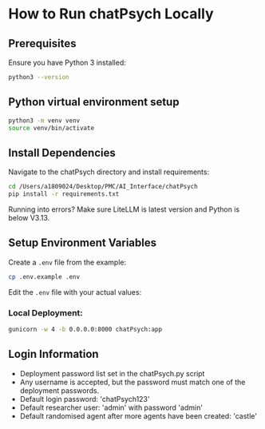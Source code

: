 # How to Run chatPsych Locally

## Prerequisites

Ensure you have Python 3 installed:
```bash
python3 --version
```

## Python virtual environment setup

```bash
python3 -m venv venv
source venv/bin/activate
```

## Install Dependencies

Navigate to the chatPsych directory and install requirements:
```bash
cd /Users/a1809024/Desktop/PMC/AI_Interface/chatPsych
pip install -r requirements.txt
```

Running into errors? Make sure LiteLLM is latest version and Python is below V3.13.

## Setup Environment Variables

Create a `.env` file from the example:
```bash
cp .env.example .env
```
Edit the `.env` file with your actual values:

### Local Deployment:

```bash
gunicorn -w 4 -b 0.0.0.0:8000 chatPsych:app
```

## Login Information

- Deployment password list set in the chatPsych.py script
- Any username is accepted, but the password must match one of the deployment passwords.
- Default login password: 'chatPsych123'
- Default researcher user: 'admin' with password 'admin'
- Default randomised agent after more agents have been created: 'castle'
